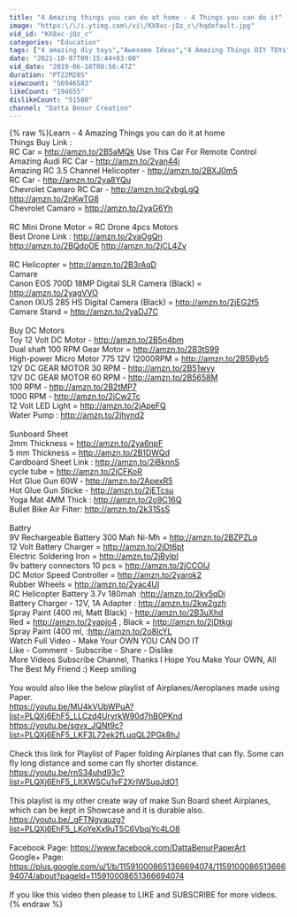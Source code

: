 ```yaml
---
title: "4 Amazing things you can do at home - 4 Things you can do it"
image: "https:\/\/i.ytimg.com\/vi\/KX8xc-jQz_c\/hqdefault.jpg"
vid_id: "KX8xc-jQz_c"
categories: "Education"
tags: ["4 amazing diy toys","Awesome Ideas","4 Amazing Things DIY TOYs"]
date: "2021-10-07T09:15:44+03:00"
vid_date: "2019-06-10T08:56:47Z"
duration: "PT22M20S"
viewcount: "56946583"
likeCount: "194655"
dislikeCount: "51580"
channel: "Datta Benur Creation"
---
```

{% raw %}Learn - 4 Amazing Things you can do it at home<br />Things Buy Link :<br />RC Car = <a rel="nofollow" target="blank" href="http://amzn.to/2B5aMQk">http://amzn.to/2B5aMQk</a> Use This Car For Remote Control<br />Amazing Audi RC Car - <a rel="nofollow" target="blank" href="http://amzn.to/2yan44i">http://amzn.to/2yan44i</a><br />Amazing RC 3.5 Channel Helicopter - <a rel="nofollow" target="blank" href="http://amzn.to/2BXJ0m5">http://amzn.to/2BXJ0m5</a><br />RC Car - <a rel="nofollow" target="blank" href="http://amzn.to/2ya8YQu">http://amzn.to/2ya8YQu</a><br />Chevrolet Camaro RC Car - <a rel="nofollow" target="blank" href="http://amzn.to/2ybgLgQ">http://amzn.to/2ybgLgQ</a> <a rel="nofollow" target="blank" href="http://amzn.to/2nKwTG8">http://amzn.to/2nKwTG8</a><br />Chevrolet Camaro = <a rel="nofollow" target="blank" href="http://amzn.to/2yaG6Yh">http://amzn.to/2yaG6Yh</a><br /><br />RC Mini Drone Motor = RC Drone 4pcs Motors<br />Best Drone Link : <a rel="nofollow" target="blank" href="http://amzn.to/2yaOgQn">http://amzn.to/2yaOgQn</a> <br /><a rel="nofollow" target="blank" href="http://amzn.to/2BQdoOE">http://amzn.to/2BQdoOE</a>   <a rel="nofollow" target="blank" href="http://amzn.to/2jCL4Zv">http://amzn.to/2jCL4Zv</a><br /><br />RC Helicopter = <a rel="nofollow" target="blank" href="http://amzn.to/2B3rAqD">http://amzn.to/2B3rAqD</a><br />Camare <br />Canon EOS 700D 18MP Digital SLR Camera (Black) = <a rel="nofollow" target="blank" href="http://amzn.to/2yagVVO">http://amzn.to/2yagVVO</a><br />Canon IXUS 285 HS Digital Camera (Black) = <a rel="nofollow" target="blank" href="http://amzn.to/2jEG2f5">http://amzn.to/2jEG2f5</a> <br />Camare Stand = <a rel="nofollow" target="blank" href="http://amzn.to/2yaDJ7C">http://amzn.to/2yaDJ7C</a><br /><br />Buy DC Motors<br />Toy 12 Volt DC Motor - <a rel="nofollow" target="blank" href="http://amzn.to/2B5n4bm">http://amzn.to/2B5n4bm</a><br />Dual shaft 100 RPM Gear Motor = <a rel="nofollow" target="blank" href="http://amzn.to/2B3tS99">http://amzn.to/2B3tS99</a><br />High-power Micro Motor 775 12V 12000RPM = <a rel="nofollow" target="blank" href="http://amzn.to/2B5Byb5">http://amzn.to/2B5Byb5</a><br />12V DC GEAR MOTOR 30 RPM - <a rel="nofollow" target="blank" href="http://amzn.to/2B51wvy">http://amzn.to/2B51wvy</a><br />12V DC GEAR MOTOR 60 RPM - <a rel="nofollow" target="blank" href="http://amzn.to/2B5658M">http://amzn.to/2B5658M</a><br />100 RPM - <a rel="nofollow" target="blank" href="http://amzn.to/2B2tMP7">http://amzn.to/2B2tMP7</a><br />1000 RPM - <a rel="nofollow" target="blank" href="http://amzn.to/2jCw2Tc">http://amzn.to/2jCw2Tc</a><br />12 Volt LED Light = <a rel="nofollow" target="blank" href="http://amzn.to/2jApeFQ">http://amzn.to/2jApeFQ</a><br />Water Pump : <a rel="nofollow" target="blank" href="http://amzn.to/2jhvnd2">http://amzn.to/2jhvnd2</a><br /><br />Sunboard Sheet <br />2mm Thickness = <a rel="nofollow" target="blank" href="http://amzn.to/2ya6npF">http://amzn.to/2ya6npF</a><br />5 mm Thickness = <a rel="nofollow" target="blank" href="http://amzn.to/2B1DWQd">http://amzn.to/2B1DWQd</a><br />Cardboard Sheet Link : <a rel="nofollow" target="blank" href="http://amzn.to/2jBknnS">http://amzn.to/2jBknnS</a><br />cycle tube = <a rel="nofollow" target="blank" href="http://amzn.to/2jCFKoR">http://amzn.to/2jCFKoR</a><br />Hot Glue Gun 60W - <a rel="nofollow" target="blank" href="http://amzn.to/2ApexR5">http://amzn.to/2ApexR5</a><br />Hot Glue Gun Sticke - <a rel="nofollow" target="blank" href="http://amzn.to/2jETcsu">http://amzn.to/2jETcsu</a><br />Yoga Mat 4MM Thick : <a rel="nofollow" target="blank" href="http://amzn.to/2o9C16Q">http://amzn.to/2o9C16Q</a><br />Bullet Bike Air Filter:  <a rel="nofollow" target="blank" href="http://amzn.to/2k31SsS">http://amzn.to/2k31SsS</a><br /><br />Battry <br />9V Rechargeable Battery 300 Mah Ni-Mh = <a rel="nofollow" target="blank" href="http://amzn.to/2BZPZLq">http://amzn.to/2BZPZLq</a><br />12 Volt Battery Charger = <a rel="nofollow" target="blank" href="http://amzn.to/2jDt6pt">http://amzn.to/2jDt6pt</a><br />Electric Soldering Iron = <a rel="nofollow" target="blank" href="http://amzn.to/2jBylpI">http://amzn.to/2jBylpI</a><br />9v battery connectors 10 pcs = <a rel="nofollow" target="blank" href="http://amzn.to/2jCCOIJ">http://amzn.to/2jCCOIJ</a><br />DC Motor Speed Controller = <a rel="nofollow" target="blank" href="http://amzn.to/2yarok2">http://amzn.to/2yarok2</a><br />Rubber Wheels = <a rel="nofollow" target="blank" href="http://amzn.to/2yac4Ul">http://amzn.to/2yac4Ul</a><br />RC Helicopter Battery 3.7v 180mah :<a rel="nofollow" target="blank" href="http://amzn.to/2kv5qDi">http://amzn.to/2kv5qDi</a><br />Battery Charger - 12V, 1A Adapter : <a rel="nofollow" target="blank" href="http://amzn.to/2kw2gzh">http://amzn.to/2kw2gzh</a><br />Spray Paint (400 ml, Matt Black) - <a rel="nofollow" target="blank" href="http://amzn.to/2B3uXhd">http://amzn.to/2B3uXhd</a><br />Red = <a rel="nofollow" target="blank" href="http://amzn.to/2yapjo4">http://amzn.to/2yapjo4</a> , Black = <a rel="nofollow" target="blank" href="http://amzn.to/2jDtkgj">http://amzn.to/2jDtkgj</a><br />Spray Paint (400 ml, :<a rel="nofollow" target="blank" href="http://amzn.to/2o8IcYL">http://amzn.to/2o8IcYL</a><br />Watch Full Video - Make Your OWN YOU CAN DO IT<br /> Like - Comment - Subscribe - Share - Dislike<br />More Videos Subscribe Channel, Thanks I Hope You Make Your OWN, All The Best My Friend :) Keep smiling<br /><br />You would also like the below playlist of Airplanes/Aeroplanes made using Paper.<br /><a rel="nofollow" target="blank" href="https://youtu.be/MU4kVUbWPuA?list=PLQXj6EhF5_LLCzd4UrvrkW90d7hB0PKnd">https://youtu.be/MU4kVUbWPuA?list=PLQXj6EhF5_LLCzd4UrvrkW90d7hB0PKnd</a><br /><a rel="nofollow" target="blank" href="https://youtu.be/sgvx_JQNt9c?list=PLQXj6EhF5_LKF3L72ek2fLuqQL2PGk8hJ">https://youtu.be/sgvx_JQNt9c?list=PLQXj6EhF5_LKF3L72ek2fLuqQL2PGk8hJ</a><br /><br />Check this link for Playlist of Paper folding Airplanes that can fly. Some can fly long distance and some can fly shorter distance.<br /><a rel="nofollow" target="blank" href="https://youtu.be/rnS34uhd93c?list=PLQXj6EhF5_LItXWSCu1vF2XrIWSuqJdO1">https://youtu.be/rnS34uhd93c?list=PLQXj6EhF5_LItXWSCu1vF2XrIWSuqJdO1</a><br /><br />This playlist is my other create way of make Sun Board sheet Airplanes, which can be kept in Showcase and it is durable also.<br /><a rel="nofollow" target="blank" href="https://youtu.be/_gFTNgyauzg?list=PLQXj6EhF5_LKoYeXx9uT5C6VbqjYc4LO8">https://youtu.be/_gFTNgyauzg?list=PLQXj6EhF5_LKoYeXx9uT5C6VbqjYc4LO8</a><br /><br />Facebook Page: <a rel="nofollow" target="blank" href="https://www.facebook.com/DattaBenurPaperArt">https://www.facebook.com/DattaBenurPaperArt</a><br />Google+ Page: <a rel="nofollow" target="blank" href="https://plus.google.com/u/1/b/115910008651366694074/115910008651366694074/about?pageId=115910008651366694074">https://plus.google.com/u/1/b/115910008651366694074/115910008651366694074/about?pageId=115910008651366694074</a><br /><br />If you like this video then please to LIKE and SUBSCRIBE for more videos.{% endraw %}
